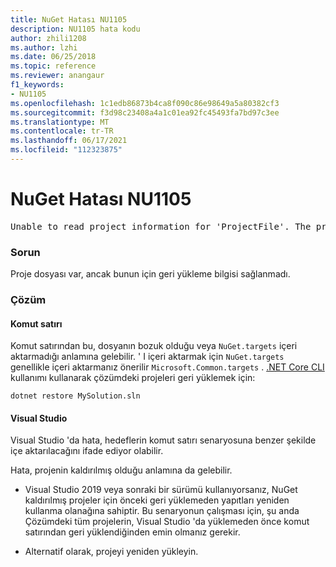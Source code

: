 ```yaml
---
title: NuGet Hatası NU1105
description: NU1105 hata kodu
author: zhili1208
ms.author: lzhi
ms.date: 06/25/2018
ms.topic: reference
ms.reviewer: anangaur
f1_keywords:
- NU1105
ms.openlocfilehash: 1c1edb86873b4ca8f090c86e98649a5a80382cf3
ms.sourcegitcommit: f3d98c23408a4a1c01ea92fc45493fa7bd97c3ee
ms.translationtype: MT
ms.contentlocale: tr-TR
ms.lasthandoff: 06/17/2021
ms.locfileid: "112323875"
---
```

# <a name="nuget-error-nu1105"></a>NuGet Hatası NU1105

<pre>Unable to read project information for 'ProjectFile'. The project file may be invalid or missing targets required for restore.</pre>

### <a name="issue"></a>Sorun
Proje dosyası var, ancak bunun için geri yükleme bilgisi sağlanmadı.

### <a name="solution"></a>Çözüm

#### <a name="command-line"></a>Komut satırı

Komut satırından bu, dosyanın bozuk olduğu veya `NuGet.targets` içeri aktarmadığı anlamına gelebilir.
' I içeri aktarmak için `NuGet.targets` genellikle içeri aktarmanız önerilir `Microsoft.Common.targets` .
[.NET Core CLI](../../consume-packages/install-use-packages-dotnet-cli.md) kullanımı kullanarak çözümdeki projeleri geri yüklemek için:
```dotnetcli
dotnet restore MySolution.sln
```
#### <a name="visual-studio"></a>Visual Studio

Visual Studio 'da hata, hedeflerin komut satırı senaryosuna benzer şekilde içe aktarılacağını ifade ediyor olabilir.

Hata, projenin kaldırılmış olduğu anlamına da gelebilir.

* Visual Studio 2019 veya sonraki bir sürümü kullanıyorsanız, NuGet kaldırılmış projeler için önceki geri yüklemeden yapıtları yeniden kullanma olanağına sahiptir. Bu senaryonun çalışması için, şu anda Çözümdeki tüm projelerin, Visual Studio 'da yüklemeden önce komut satırından geri yüklendiğinden emin olmanız gerekir.

* Alternatif olarak, projeyi yeniden yükleyin.
